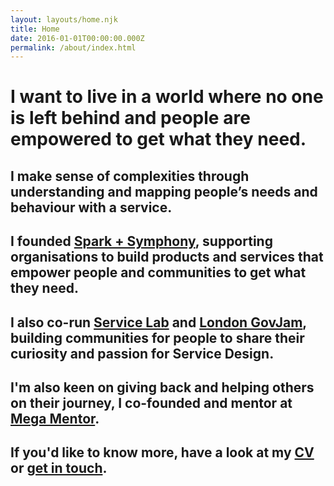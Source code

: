 ```yaml
---
layout: layouts/home.njk
title: Home
date: 2016-01-01T00:00:00.000Z
permalink: /about/index.html
---
```


# I want to live in a world where no one is left behind and people are empowered to get what they need.

## I make sense of complexities through understanding and mapping people’s needs and behaviour with a service.

## I founded [Spark + Symphony](https://www.sparkandsymphony.com/), supporting organisations to build products and services that empower people and communities to get what they need.

## I also co-run [Service Lab](http://weareservicelab.com/) and [London GovJam](https://www.eventbrite.co.uk/o/london-gov-jam-27454665733), building communities for people to share their curiosity and passion for Service Design.

## I'm also keen on giving back and helping others on their journey, I co-founded and mentor at [Mega Mentor](https://mega-mentor.com/).

## If you'd like to know more, have a look at my [CV](https://drive.google.com/file/d/1t7PKey_fxTEsaInyGgOf7kTSnPMqsAfn/view?usp=sharing) or [get in touch](https://afsaakbar.netlify.app/contact/).
